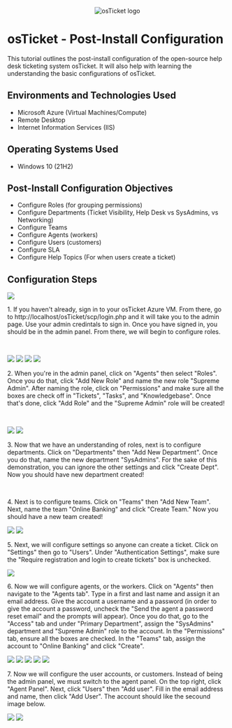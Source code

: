 <p align="center">
<img src="https://i.imgur.com/Clzj7Xs.png" alt="osTicket logo"/>
</p>

<h1>osTicket - Post-Install Configuration</h1>
This tutorial outlines the post-install configuration of the open-source help desk ticketing system osTicket. It will also help with learning the understanding the basic configurations of osTicket.<br />


<h2>Environments and Technologies Used</h2>

- Microsoft Azure (Virtual Machines/Compute)
- Remote Desktop
- Internet Information Services (IIS)

<h2>Operating Systems Used </h2>

- Windows 10</b> (21H2)

<h2>Post-Install Configuration Objectives</h2>

- Configure Roles (for grouping permissions)
- Configure Departments (Ticket Visibility, Help Desk vs SysAdmins, vs Networking)
- Configure Teams
- Configure Agents (workers)
- Configure Users (customers)
- Configure SLA
- Configure Help Topics (For when users create a ticket)

<h2>Configuration Steps</h2>

<p>
<img src="https://github.com/user-attachments/assets/68e9f5ea-c8a1-465e-b15e-1e237e9ef6be"/>
</p>
<p>
1. If you haven't already, sign in to your osTicket Azure VM. From there, go to http://localhost/osTicket/scp/login.php and it will take you to the admin page. Use your admin credintals to sign in. Once you have signed in, you should be in the admin panel. From there, we will begin to configure roles. 
</p>
<br />

<p>
<img src="https://github.com/user-attachments/assets/7c352c45-5ed4-4f0d-ba10-ee0db9fc68be"/>
<img src="https://github.com/user-attachments/assets/ac2c9bbd-7c23-4660-87cb-4f8526a04c89"/>
<img src="https://github.com/user-attachments/assets/e1cde134-0b02-46df-935f-f66f381afea0"/>
<img src="https://github.com/user-attachments/assets/324d9ef7-c427-458f-9f20-63ff5653e7c5"/>
</p>
<p>
2. When you're in the admin panel, click on "Agents" then select "Roles". Once you do that, click "Add New Role" and name the new role "Supreme Admin". After naming the role, click on "Permissions" and make sure all the boxes are check off in "Tickets", "Tasks", and "Knowledgebase". Once that's done, click "Add Role" and the "Supreme Admin" role will be created!
</p>
<br />

<p>
<img src="https://github.com/user-attachments/assets/089a1e0f-aeea-45b7-89ae-250becd73396"/>
<img src="https://github.com/user-attachments/assets/15396a72-f558-42f4-90e3-4f87f8c3365f"/>
</p>
<p>
3. Now that we have an understanding of roles, next is to configure departments. Click on "Departments" then "Add New Department". Once you do that, name the new department "SysAdmins". For the sake of this demonstration, you can ignore the other settings and click "Create Dept". Now you should have new department created!
</p>
<br />

<p>
4. Next is to configure teams. Click on "Teams" then "Add New Team". Next, name the team "Online Banking" and click "Create Team." Now you should have a new team created!
</p>
<p>
<img src="https://github.com/user-attachments/assets/41dd331d-8130-44a5-a950-c70a55cfee9b"/>
<img src="https://github.com/user-attachments/assets/eb8e4147-5b38-4e27-be1b-6213d0757619"/>
</p>

<p>
5. Next, we will configure settings so anyone can create a ticket. Click on "Settings" then go to "Users". Under "Authentication Settings", make sure the "Require registration and login to create tickets" box is unchecked. 
</p>
<p>
<img src="https://github.com/user-attachments/assets/7fc97ef6-46d6-4650-9cec-43ed4d7109d1"/>
</p>

<p>
6. Now we will configure agents, or the workers. Click on "Agents" then navigate to the "Agents tab". Type in a first and last name and assign it an email address. Give the account a username and a password (in order to give the account a password, uncheck the "Send the agent a password reset email" and the prompts will appear). Once you do that, go to the "Access" tab and under "Primary Department", assign the "SysAdmins" department and "Supreme Admin" role to the account. In the "Permissions" tab, ensure all the boxes are checked. In the "Teams" tab, assign the account to "Online Banking" and click "Create". 
</p>
<p>
<img src="https://github.com/user-attachments/assets/5d25d050-24d3-4b93-8e71-65b27cfcc57d"/>
<img src="https://github.com/user-attachments/assets/0b7f0742-4c7f-49be-972d-027f0b694762"/>
<img src="https://github.com/user-attachments/assets/1fe150dc-f134-4978-9d9b-ae4a30f064c0"/>
<img src="https://github.com/user-attachments/assets/f045b868-bd24-4106-9edd-d2afa3babd2d"/>
<img src="https://github.com/user-attachments/assets/296da4f1-dee9-4f94-9c24-56777715b1ab"/>
</p>

<p>
7. Now we will configure the user accounts, or customers. Instead of being the admin panel, we must switch to the agent panel. On the top right, click "Agent Panel". Next, click "Users" then "Add user". Fill in the email address and name, then click "Add User". The account should like the secound image below. 
</p>
<p>
<img src="https://github.com/user-attachments/assets/1d8c2931-4b2a-49b7-b9b9-3cb8e7a57dcb"/>
<img src="https://github.com/user-attachments/assets/9a6cabaa-7a95-4009-8b97-de8d2190bda6"/>
</p>
